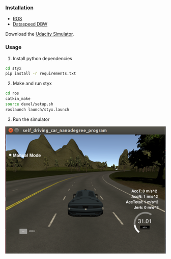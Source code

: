 ### Installation

* [ROS](http://wiki.ros.org/indigo/Installation/Ubuntu)
* [Dataspeed DBW](https://bitbucket.org/DataspeedInc/dbw_mkz_ros)

Download the [Udacity Simulator](https://github.com/udacity/self-driving-car-sim).

### Usage

1. Install python dependencies
```bash
cd styx
pip install -r requirements.txt
```
2. Make and run styx
```bash
cd ros
catkin_make
source devel/setup.sh
roslaunch launch/styx.launch
```
3. Run the simulator

![unity running](imgs/unity.png)
